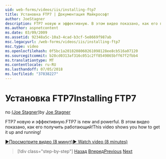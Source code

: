```yaml
---
uid: web-forms/videos/iis/installing-ftp7
title: Установка FTP7 | Документация Майкрософт
author: JoeStagner
description: FTP7 новую и эффективную. В этом видео показано, как его получить работающий!
ms.author: aspnetcontent
ms.date: 03/09/2009
ms.assetid: 92348a5c-10a3-4cad-b3cf-5e8669f987ab
msc.legacyurl: /web-forms/videos/iis/installing-ftp7
msc.type: video
ms.openlocfilehash: 0f5bc1a2018208060261098128ee8cb516a07120
ms.sourcegitcommit: b28cd0313af316c051c2ff8549865bff67f2fbb4
ms.translationtype: MT
ms.contentlocale: ru-RU
ms.lasthandoff: 07/05/2018
ms.locfileid: "37838227"
---
```

<a name="installing-ftp7"></a><span data-ttu-id="41932-104">Установка FTP7</span><span class="sxs-lookup"><span data-stu-id="41932-104">Installing FTP7</span></span>
====================
<span data-ttu-id="41932-105">по [(Joe Stagner)](https://github.com/JoeStagner)</span><span class="sxs-lookup"><span data-stu-id="41932-105">by [Joe Stagner](https://github.com/JoeStagner)</span></span>

<span data-ttu-id="41932-106">FTP7 новую и эффективную.</span><span class="sxs-lookup"><span data-stu-id="41932-106">FTP7 is new and powerful.</span></span> <span data-ttu-id="41932-107">В этом видео показано, как его получить работающий!</span><span class="sxs-lookup"><span data-stu-id="41932-107">This video shows you how to get it up and running!</span></span>

[<span data-ttu-id="41932-108">&#9654;Просмотрите видео (8 минут)</span><span class="sxs-lookup"><span data-stu-id="41932-108">&#9654; Watch video (8 minutes)</span></span>](https://channel9.msdn.com/Blogs/ASP-NET-Site-Videos/installing-ftp7)

> [!div class="step-by-step"]
> <span data-ttu-id="41932-109">[Назад](creating-a-site-with-iis7-manager.md)
> [Вперед](bit-rate-throttling.md)</span><span class="sxs-lookup"><span data-stu-id="41932-109">[Previous](creating-a-site-with-iis7-manager.md)
[Next](bit-rate-throttling.md)</span></span>
